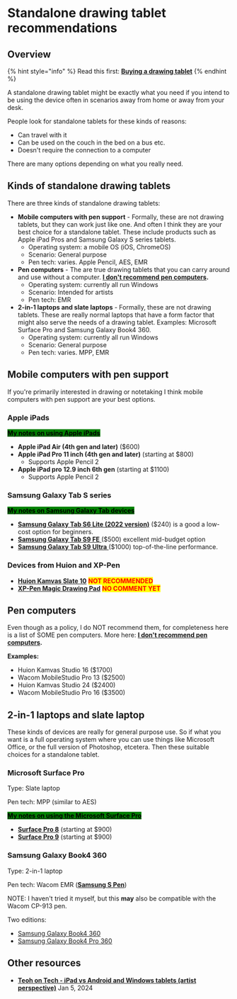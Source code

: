 # Standalone drawing tablet recommendations

## Overview

{% hint style="info" %}
Read this first: [**Buying a drawing tablet**](../buying-a-drawing-tablet/)
{% endhint %}

A standalone drawing tablet might be exactly what you need if you intend to be using the device often in scenarios away from home or away from your desk.

People look for standalone tablets for these kinds of reasons:

* Can travel with it
* Can be used on the couch in the bed on a bus etc.
* Doesn't require the connection to a computer

There are many options depending on what you really need.

## Kinds of standalone drawing tablets

There are three kinds of standalone drawing tablets:

* **Mobile computers with pen support** - Formally, these are not drawing tablets, but they can work just like one. And often I think they are your best choice for a standalone tablet. These include products such as Apple iPad Pros and Samsung Galaxy S series tablets.
  * Operating system: a mobile OS (iOS, ChromeOS)
  * Scenario: General purpose
  * Pen tech: varies. Apple Pencil, AES, EMR&#x20;
* **Pen computers** - The are true drawing tablets that you can carry around and use without a computer.  [**I don't recommend pen computers**](../buying-a-drawing-tablet/the-case-against-pen-computers.md)**.**
  * Operating system: currently all run Windows
  * Scenario: Intended for artists
  * Pen tech: EMR
* **2-in-1 laptops and slate laptops** - Formally, these are not drawing tablets. These are really normal laptops  that have a form factor that might also serve the needs of a drawing tablet. Examples: Microsoft Surface Pro and Samsung Galaxy Book4 360.
  * Operating system: currently all run Windows
  * Scenario: General purpose
  * Pen tech: varies. MPP, EMR

## Mobile computers with pen support

If you're primarily interested in drawing or notetaking I think mobile computers with pen support are your best options.

### Apple iPads

[<mark style="background-color:green;">**My notes on using Apple iPads**</mark>](../product-info/apple/7p-notes-apple-ipad.md)

* **Apple iPad Air (4th gen and later)** ($600)
* **Apple iPad Pro 11 inch (4th gen and later)** (starting at $800)
  * Supports Apple Pencil 2
* **Apple iPad pro 12.9 inch 6th gen** (starting at $1100)
  * Supports Apple Pencil 2

### Samsung Galaxy Tab S series

[<mark style="background-color:green;">**My notes on Samsung Galaxy Tab devices**</mark>](../product-info/samsung/7p-notes-samsung-galaxy-tab-s.md) &#x20;

* [**Samsung Galaxy Tab S6 Lite (2022 version)**](../product-info/samsung/samsung-galaxy-tab-s6.md) ($240) is a good a low-cost option for beginners.&#x20;
* [**Samsung Galaxy Tab S9 FE** ](../product-info/samsung/samsung-galaxy-tab-s9.md)($500) excellent mid-budget option
* [**Samsung Galaxy Tab S9 Ultra** ](../product-info/samsung/samsung-galaxy-tab-s9.md)($1000) top-of-the-line performance.    &#x20;

### Devices from Huion and XP-Pen

* [**Huion Kamvas Slate 10**](../product-info/huion/huion-kamvas-slate.md) <mark style="color:red;">**NOT RECOMMENDED**</mark>&#x20;
* [**XP-Pen Magic Drawing Pad**](../product-info/xp-pen/xp-pen-magic-drawing-pad.md) <mark style="color:red;">**NO COMMENT YET**</mark>

## Pen computers

Even though as a policy, I do NOT recommend them, for completeness here is a list of SOME pen computers. More here:  [**I don't recommend pen computers**](../buying-a-drawing-tablet/the-case-against-pen-computers.md)**.**

**Examples:**

* Huion Kamvas Studio 16 ($1700)
* Wacom MobileStudio Pro 13 ($2500)
* Huion Kamvas Studio 24 ($2400)
* Wacom MobileStudio Pro 16 ($3500)

## **2-in-1 laptops and slate laptop**

These kinds of devices are really for general purpose use. So if what you want is a full operating system where you can use things like Microsoft Office, or the full version of Photoshop, etcetera. Then these suitable choices for a standalone tablet.

### Microsoft Surface Pro

Type: Slate laptop

Pen tech: MPP (similar to AES)

[<mark style="background-color:green;">**My notes on using the Microsoft Surface Pro**</mark>](../product-info/microsoft/7p-notes-microsoft-surface-pro.md)

* [**Surface Pro 8**](../product-info/microsoft/microsoft-surface-pro-8.md) (starting at $900)
* [**Surface Pro 9**](../product-info/microsoft/microsoft-surface-pro-9.md) (starting at $900)

### Samsung Galaxy Book4 360

Type: 2-in-1 laptop

Pen tech: Wacom EMR ([**Samsung S Pen**](../product-info/samsung/samsung-s-pen.md))

NOTE: I haven't tried it myself, but this **may** also be compatible with the Wacom CP-913 pen.

Two editions:

* [Samsung Galaxy Book4 360](../product-info/samsung/samsung-galaxy-book-360.md)&#x20;
* [Samsung Galaxy Book4 Pro 360](../product-info/samsung/samsung-galaxy-book-360.md)&#x20;

## Other resources&#x20;

* [**Teoh on Tech - iPad vs Android and Windows tablets (artist perspective)**](https://youtu.be/CJCZSI3H7mk) Jan 5, 2024
